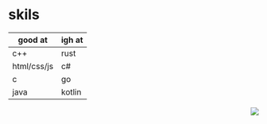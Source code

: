 # skils

| good at          | igh at       |
|------------------|--------------|
| c++              | rust         |
| html/css/js      | c#           |
| c                | go           |
| java             | kotlin       |

<img align="right" src="https://komarev.com/ghpvc/?username=fudrobloxhacker&color=ff69b4">
